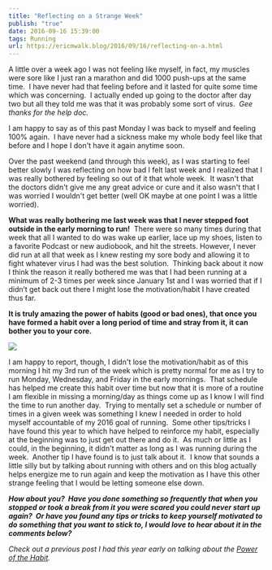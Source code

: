 ```yaml
---
title: "Reflecting on a Strange Week"
publish: "true"
date: 2016-09-16 15:39:00
tags: Running
url: https://ericmwalk.blog/2016/09/16/reflecting-on-a.html
---
```


A little over a week ago I was not feeling like myself, in fact, my muscles were sore like I just ran a marathon and did 1000 push-ups at the same time.  I have never had that feeling before and it lasted for quite some time which was concerning.  I actually ended up going to the doctor after day two but all they told me was that it was probably some sort of virus.  *Gee thanks for the help doc.*

I am happy to say as of this past Monday I was back to myself and feeling 100% again.  I have never had a sickness make my whole body feel like that before and I hope I don't have it again anytime soon.

Over the past weekend (and through this week), as I was starting to feel better slowly I was reflecting on how bad I felt last week and I realized that I was really bothered by feeling so out of it that whole week.  It wasn't that the doctors didn't give me any great advice or cure and it also wasn't that I was worried I wouldn't get better (well OK maybe at one point I was a little worried).

**What was really bothering me last week was that I never stepped foot outside in the early morning to run!**  There were so many times during that week that all I wanted to do was wake up earlier, lace up my shoes, listen to a favorite Podcast or new audiobook, and hit the streets. However, I never did run at all that week as I knew resting my sore body and allowing it to fight whatever virus I had was the best solution.  Thinking back about it now I think the reason it really bothered me was that I had been running at a minimum of 2-3 times per week since January 1st and I was worried that if I didn’t get back out there I might lose the motivation/habit I have created thus far.

**It is truly amazing the power of habits (good or bad ones), that once you have formed a habit over a long period of time and stray from it, it can bother you to your core.**

![](https://ericmwalk.blog/uploads/2021/500b973921.jpg)

I am happy to report, though, I didn't lose the motivation/habit as of this morning I hit my 3rd run of the week which is pretty normal for me as I try to run Monday, Wednesday, and Friday in the early mornings.  That schedule has helped me create this habit over time but now that it is more of a routine I am flexible in missing a morning/day as things come up as I know I will find the time to run another day.  Trying to mentally set a schedule or number of times in a given week was something I knew I needed in order to hold myself accountable of my 2016 goal of running.  Some other tips/tricks I have found this year to which have helped to reinforce my habit, especially at the beginning was to just get out there and do it.  As much or little as I could, in the beginning, it didn't matter as long as I was running during the week.  Another tip I have found is to just talk about it.  I know that sounds a little silly but by talking about running with others and on this blog actually helps energize me to run again and keep the motivation as I have this other strange feeling that I would be letting someone else down.

***How about you?  Have you done something so frequently that when you stopped or took a break from it you were scared you could never start up again?  Or have you found any tips or tricks to keep yourself motivated to do something that you want to stick to, I would love to hear about it in the comments below?***



*Check out a previous post I had this year early on talking about the <a href="https://ericmwalk.blog/2016/02/19/power-of-the.html">Power of the Habit</a>.*